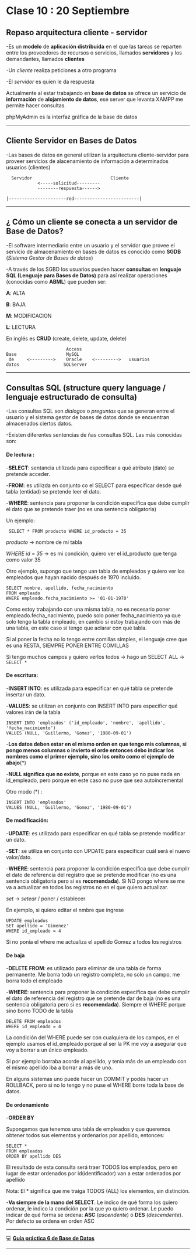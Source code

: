 # Clase 10 : 20 Septiembre


## Repaso arquitectura cliente - servidor

-Es un **modelo** de **aplicación distribuida** en el que las tareas se reparten entre los proveedores de recursos o servicios, llamados **servidores** y los demandantes, llamados **clientes**

-Un *cliente* realiza peticiones a otro programa

-El *servidor* es quien le da respuesta

Actualmente al estar trabajando en **base de datos** se ofrece un servicio de **información** de **alojamiento de datos**, ese server que levanta XAMPP me permite hacer consultas.

phpMyAdmin es la interfaz gráfica de la base de datos

---

## Cliente Servidor en Bases de Datos


-Las bases de datos en general utilizan la arquitectura cliente-servidor para proveer servicios de alacenamiento de información a determinados usuarios (clientes)


```
  Servidor                              Cliente
            <-----solicitud---------
            --------respuesta------>
           
|----------------------red-------------------------|         
```

---

## ¿ Cómo un cliente se conecta a un servidor de Base de Datos?

-El software intermediario entre un usuario y el servidor que provee el servicio de almacenamiento en bases de datos es conocido como **SGDB** (*Sistema Gestor de Bases de datos*)

-A través de los SGBD los usuarios pueden hacer **consultas** en **lenguaje SQL (Lenguaje para Bases de Datos)** para así realizar operaciones (conocidas como **ABML**) que pueden ser:

**A**: ALTA

**B**: BAJA

**M**: MODIFICACION

**L**: LECTURA

En inglés es **CRUD** (create, delete, update, delete)


```
                       Access
Base                   MySQL
 de     <--------->    Oracle    <--------->   usuarios
datos                 SQLServer
```



---

## Consultas SQL (structure query language / lenguaje estructurado de consulta)

-Las consultas SQL son *dialogos* o *preguntas* que se generan entre el usuario y el sistema gestor de bases de datos donde se encuentran almacenados ciertos datos.

-Existen diferentes sentencias de ñas consultas SQL. Las más conocidas son:

#### De lectura :
  
-**SELECT**: sentancia utilizada para especificar a qué atributo (dato) se pretende acceder.

-**FROM**: es utilizda en conjunto co el SELECT para especificar desde qué tabla (entidad) se pretende leer el dato.

-**WHERE**: sentencia para proponer la condición específica que debe cumplir el dato que se pretende traer (no es una sentencia obligatoria)

Un ejemplo:

``` SELECT * FROM producto WHERE id_producto = 35```

*producto* -> nombre de mi tabla

*WHERE id = 35* -> es mi condición, quiero ver el id_producto que tenga como valor 35 

Otro ejemplo, supongo que tengo uan tabla de empleados y quiero ver los empleados que hayan nacido después de 1970 incluído.

```
SELECT nombre, apellido, fecha_nacimiento
FROM empleado
WHERE empleado.fecha_nacimiento >= '01-01-1970'
```

Como estoy trabajando con una misma tabla, no es necesario poner empleado.fecha_nacimiento, puedo solo poner fecha_nacimiento ya que solo tengo la tabla empleado, en cambio si estoy trabajando con más de una tabla, en este caso sí tengo que aclarar con qué tabla.

Si al poner la fecha no lo tengo entre comillas simples, el lenguaje cree que es una RESTA, SIEMPRE PONER ENTRE COMILLAS

Si tengo muchos campos y quiero verlos todos -> hago un SELECT ALL -> ```SELECT *```


#### De escritura:
  
-**INSERT INTO**: es utilizada para especificar en qué tabla se pretende insertar un dato.

-**VALUES**: se utilizan en conjunto con INSERT INTO para especificr qué valores irán de la tabla

```
INSERT INTO 'empleados' ('id_empleado', 'nombre', 'apellido', 'fecha_nacimiento') 
VALUES (NULL, 'Guillermo, 'Gomez', '1980-09-01')
```

-**Los datos deben estar en el mismo orden en que tengo mis columnas, si pongo menos columnas o invierto el orde entonces debo indicar los nombres como el primer ejemplo, sino los omito como el ejemplo de abajo**(*) 

-**NULL significa que no existe**, porque en este caso yo no puse nada en id_empleado, pero porque en este caso no puse que sea autoincremental


Otro modo (*) :

```
INSERT INTO 'empleados' 
VALUES (NULL, 'Guillermo, 'Gomez', '1980-09-01')
```



#### De modificación:

-**UPDATE**: es utilizado para especificar en qué tabla se pretende modificar un dato.

-**SET**: se utiliza en conjunto con UPDATE para especificar cuál será el nuevo valor/dato.

-**WHERE**: sentencia para proponer la condición específica que debe cumplir el dato de referencia del registro que se pretende modificar (no es una sentencia obligatoria pero si es **recomendada**). Si NO pongo where se me va a actualizar en todos los registros no en el que quiero actualizar.

*set* -> *setear* / poner / establecer

En ejemplo, si quiero editar el nmbre que ingrese

```
UPDATE empleados
SET apellido = 'Gimenez'
WHERE id_empleado = 4
```

Si no ponía el where me actualiza el apellido Gomez a todos los registros


#### De baja

-**DELETE FROM**: es utilizado para eliminar de una tabla de forma permanente. Me borra todo un registro completo, no solo un campo, me borra todo el empleado

-**WHERE**: sentencia para proponer la condición específica que debe cumplir el dato de referencia del registro que se pretende dar de baja (no es una sentencia obligatoria pero si es **recomendada**). Siempre el WHERE porque sino borro TODO de la tabla


```
DELETE FROM empleados
WHERE id_empleado = 4
```

La condición del WHERE puede ser con cualquiera de los campos, en el ejemplo usamos el id_empleado porque al ser la PK me voy a asegurar que voy a borrar a un único empleado.

Si por ejemplo borraba acorde al apellido, y tenía más de un empleado con el mismo apellido iba a borrar a más de uno.

En alguns sistemas uno puede hacer un COMMIT y podés hacer un ROLLBACK, pero si no lo tengo y no puse el WHERE borre toda la base de datos.


#### De ordenamiento

-**ORDER BY**

Supongamos que tenemos una tabla de empleados y que queremos obtener todos sus elementos y ordenarlos por apellido, entonces:

```
SELECT *
FROM empleados
ORDER BY apellido DES
```

El resultado de esta consulta será traer TODOS los empleados, pero en lugar de estar ordenados por id(identificador) van a estar ordenados por apellido

Nota: El * significa que me traiga TODOS (ALL) los elementos, sin distinción.

-**Va siempre de la mano del SELECT**. Le indico de qué forma los quiero ordenar, le indico la condición por la que yo quiero ordenar. Le puedo indicar de qué forma se ordena: **ASC** (*ascendente*) ó **DES** (*descendente*). Por defecto se ordena en orden ASC

---

:computer: [**Guia práctica 6 de Base de Datos**](https://github.com/eugenia1984/diploUTNVM-PoloTIC-SiliconMisiones-Java/blob/main/polotic_siliconmisiones/clase10/guia_de_ejercicios_6_bases_de_datos_sql.pdf)

---
